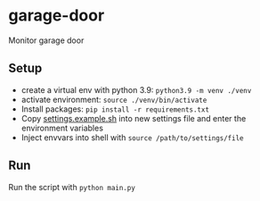 # garage-door
Monitor garage door

## Setup
- create a virtual env with python 3.9: `python3.9 -m venv ./venv`
- activate environment: `source ./venv/bin/activate` 
- Install packages: `pip install -r requirements.txt`
- Copy [settings.example.sh](./dev_tools/settings.example.sh) into new settings file and enter the environment variables
- Inject envvars into shell with `source /path/to/settings/file`

## Run
Run the script with `python main.py`
